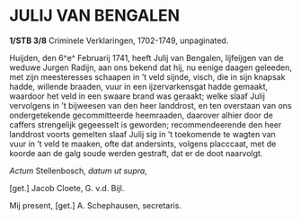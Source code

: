 # JULIJ VAN BENGALEN

**1/STB 3/8** Criminele Verklaringen, 1702-1749, unpaginated.

Huijden, den 6^e^ Februarij 1741, heeft Julij van Bengalen, lijfeijgen van de weduwe Jurgen Radijn, aan ons bekend dat hij, nu eenige daagen geleeden, met zijn meesteresses schaapen in ’t veld sijnde, visch, die in sijn knapsak hadde, willende braaden, vuur in een ijzervarkensgat hadde gemaakt, waardoor het veld in een swaare brand was geraakt; welke slaaf Julij vervolgens in ’t bijweesen van den heer landdrost, en ten overstaan van ons ondergetekende gecommitteerde heemraaden, daarover alhier door de caffers strengelijk gegeesselt is geworden; recommendeerende den heer landdrost voorts gemelten slaaf Julij sig in ’t toekomende te wagten van vuur in ’t veld te maaken, ofte dat andersints, volgens placccaat, met de koorde aan de galg soude werden gestraft, dat er de doot naarvolgt.

*Actum* Stellenbosch, *datum ut supra*,

\[get.\] Jacob Cloete, G. v.d. Bijl.

Mij present, \[get.\] A. Schephausen, secretaris.